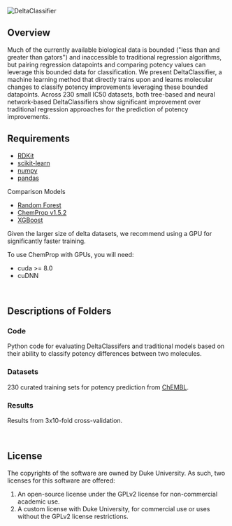 
![DeltaClassifier](https://github.com/RekerLab/DeltaClassifier/assets/127516906/bb265317-43a7-462d-aed1-7371dac2bb84)

## Overview

Much of the currently available biological data is bounded ("less than and greater than gators") and inaccessible to traditional regression algorithms, but pairing regression datapoints and comparing potency values can leverage this bounded data for classification. We present DeltaClassifier, a machine learning method that directly trains upon and learns molecular changes to classify potency improvements leveraging these bounded datapoints. Across 230 small IC50 datasets, both tree-based and neural network-based DeltaClassifiers show significant improvement over traditional regression approaches for the prediction of potency improvements.   

## Requirements
* [RDKit](https://www.rdkit.org/docs/Install.html)
* [scikit-learn](https://scikit-learn.org/stable/)
* [numpy](https://numpy.org/)
* [pandas](https://github.com/pandas-dev/pandas)

Comparison Models
* [Random Forest](https://scikit-learn.org/stable/modules/generated/sklearn.ensemble.RandomForestRegressor.html)
* [ChemProp v1.5.2](https://github.com/chemprop/chemprop)
* [XGBoost](https://xgboost.readthedocs.io/en/stable/gpu/index.html)

Given the larger size of delta datasets, we recommend using a GPU for significantly faster training.

To use ChemProp with GPUs, you will need:
* cuda >= 8.0
* cuDNN

<br />


## Descriptions of Folders

### Code

Python code for evaluating DeltaClassifers and traditional models based on their ability to classify potency differences between two molecules.

### Datasets

230 curated training sets for potency prediction from [ChEMBL](https://www.ebi.ac.uk/chembl/).

### Results

Results from 3x10-fold cross-validation.

<br />

## License

The copyrights of the software are owned by Duke University. As such, two licenses for this software are offered:
1. An open-source license under the GPLv2 license for non-commercial academic use.
2. A custom license with Duke University, for commercial use or uses without the GPLv2 license restrictions. 
